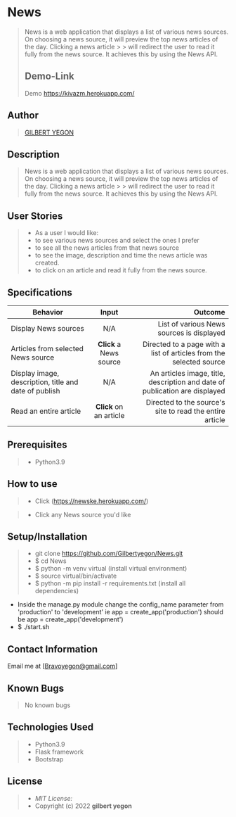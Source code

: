  # News 

> News is a web application that displays a list of various news sources. On choosing a news source, it will preview the top news articles of the day. Clicking a news article > > will redirect the user to read it fully from the news source. It achieves this by using the News API.
> ## Demo-Link
> Demo https://kivazm.herokuapp.com/

 ## Author

> [GILBERT YEGON](https://kivazm.herokuapp.com/)

 ## Description
> News is a web application that displays a list of various news sources. On choosing a news source, it will preview the top news articles of the day. Clicking a news article > > will redirect the user to read it fully from the news source. It achieves this by using the News API.

## User Stories
> * As a user I would like:
> * to see various news sources and select the ones I prefer
> * to see all the news articles from that news source
> * to see the image, description and time the news article was created.
> * to click on an article and read it fully from the news source.

## Specifications
| Behavior        | Input           | Outcome  |
| ------------- |:-------------:| -----:|
| Display News sources | N/A | List of various News sources is displayed |
| Articles from selected News source | **Click** a News source | Directed to a page with a list of articles from the selected source |
| Display image, description, title and date of publish | N/A | An articles image, title, description and date of publication are displayed |
| Read an entire article | **Click** on an article | Directed to the source's site to read the entire article |

## Prerequisites
> * Python3.9

## How to use 
> * Click (https://newske.herokuapp.com/) <br/>
  
> * Click any News source you'd like


## Setup/Installation 
> * git clone https://github.com/Gilbertyegon/News.git
> * $ cd News
> * $ python -m venv virtual (install virtual environment)
> * $ source virtual/bin/activate
> * $ python -m pip install -r requirements.txt (install all dependencies)
* Inside the manage.py module change the config_name parameter from 'production' to 'development' ie app = create_app('production') should be app = create_app('development')
* $ ./start.sh

## Contact Information 
Email  me at [Bravoyegon@gmail.com]

## Known Bugs

> No known bugs

## Technologies Used
> - Python3.9
> - Flask framework
> - Bootstrap

## License
> * *MIT License:*
> * Copyright (c) 2022 **gilbert yegon**
